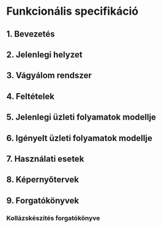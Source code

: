 # Funkcionális specifikáció

## 1. Bevezetés

## 2. Jelenlegi helyzet

## 3. Vágyálom rendszer

## 4. Feltételek

## 5. Jelenlegi üzleti folyamatok modellje

## 6. Igényelt üzleti folyamatok modellje

## 7. Használati esetek

## 8. Képernyőtervek

## 9. Forgatókönyvek

### Kollázskészítés forgatókönyve
